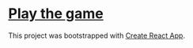 # [Play the game](https://pacog.github.io/capac-racer)

This project was bootstrapped with [Create React App](https://github.com/facebook/create-react-app).

